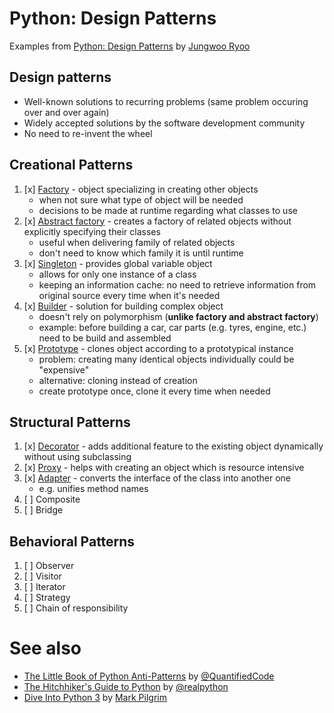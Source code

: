 # Python: Design Patterns
Examples from [Python: Design Patterns] by [Jungwoo Ryoo]

## Design patterns
- Well-known solutions to recurring problems (same problem occuring over and over again)
- Widely accepted solutions by the software development community
- No need to re-invent the wheel

## Creational Patterns
1.	[x] [Factory] - object specializing in creating other objects
    - when not sure what type of object will be needed
    - decisions to be made at runtime regarding what classes to use
2.	[x] [Abstract factory] - creates a factory of related objects without explicitly specifying their classes
    - useful when delivering family of related objects
    - don't need to know which family it is until runtime
3.	[x] [Singleton] - provides global variable object
    - allows for only one instance of a class
    - keeping an information cache: no need to retrieve information from original source every time when it's needed
4.	[x] [Builder] - solution for building complex object
    - doesn't rely on polymorphism (**unlike factory and abstract factory**)
    - example: before building a car, car parts (e.g. tyres, engine, etc.) need to be build and assembled
5.	[x] [Prototype] - clones object according to a prototypical instance
    - problem: creating many identical objects individually could be "expensive"
    - alternative: cloning instead of creation
    - create prototype once, clone it every time when needed

[Factory]: factory.py
[Abstract factory]: abstract_factory.py
[Singleton]: singleton.py
[Builder]: builder.py
[Prototype]: prototype.py

## Structural Patterns
1.	[x] [Decorator] - adds additional feature to the existing object dynamically without using subclassing
2.	[x] [Proxy] - helps with creating an object which is resource intensive
3.	[x] [Adapter] - converts the interface of the class into another one
    - e.g. unifies method names
4.	[ ] Composite
5.	[ ] Bridge

[Decorator]: decorator.py
[Proxy]: proxy.py
[Adapter]: adapter.py
[Composite]: composite.py
[Bridge]: bridge.py

## Behavioral Patterns
1.	[ ] Observer
2.	[ ] Visitor
3.	[ ] Iterator
4.	[ ] Strategy
5.	[ ] Chain of responsibility

# See also
- [The Little Book of Python Anti-Patterns] by [@QuantifiedCode]
- [The Hitchhiker's Guide to Python] by [@realpython]
- [Dive Into Python 3] by [Mark Pilgrim]

[Python: Design Patterns]: https://www.linkedin.com/learning/python-design-patterns
[Jungwoo Ryoo]: https://www.linkedin.com/learning/instructors/jungwoo-ryoo

[The Little Book of Python Anti-Patterns]: https://docs.quantifiedcode.com/python-anti-patterns/index.html
[@QuantifiedCode]: https://github.com/quantifiedcode

[The Hitchhiker's Guide to Python]: https://docs.python-guide.org/
[@realpython]: https://github.com/realpython

[Dive Into Python 3]: http://www.diveintopython3.net/
[Mark Pilgrim]: https://github.com/diveintomark
